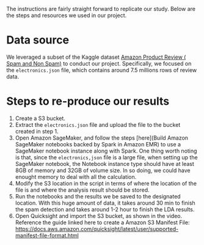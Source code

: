
The instructions are fairly straight forward to replicate our study. Below are the steps and resources we used in our project.

# Data source
We leveraged a subset of the Kaggle dataset [Amazon Product Review ( Spam and Non Spam)](https://www.kaggle.com/naveedhn/amazon-product-review-spam-and-non-spam) to conduct our project. Specifically, we focused on the `electronics.json` file, which contains around 7.5 millions rows of review data. 

# Steps to re-produce our results
1. Create a S3 bucket.
2. Extract the `electronics.json` file and upload the file to the bucket created in step 1.
3. Open Amazon SageMaker, and follow the steps [here](Build Amazon SageMaker notebooks backed by Spark in Amazon EMR) to use a SageMaker notebook instance along with Spark. One thing worth noting is that, since the `electronics,json` file is a large file, when setting up the SageMaker notebook, the Notebook instance type should have at least 8GB of memory and 32GB of volume size. In so doing, we could have enought memory to deal with all the calculation.
4. Modify the S3 location in the script in terms of where the location of the file is and where the analysis result should be stored.
5. Run the notebooks and the results we be saved to the designated location. With this huge amount of data, it takes around 30 min to finish the spam detection and takes around 1-2 hour to finish the LDA results.
6. Open Quicksight and import the S3 bucket, as shown in the video. Reference the guide linked here to create a Amazon S3 Manifest File: https://docs.aws.amazon.com/quicksight/latest/user/supported-manifest-file-format.html
